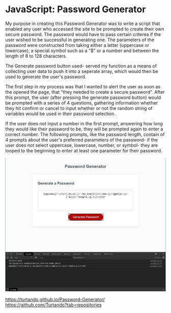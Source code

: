 # JavaScript: Password Generator

My purpose in creating this Password Generator was to write a script that enabled any user who accessed the site to be prompted to create their own secure password.
The password would have to pass certain criterea if the user wished to be successful in generating one. The parameters of the password were constructed from taking either a letter (uppercase or lowercase), a special symbol such as a "$" or a number and between the length of 8 to 128 characters.

The Generate password button used- served my function as a means of collecting user data to push it into a seperate array, which would then be used to generate the user's password.

The first step in my process was that I wanted to alert the user as soon as the opened the page, that "they needed to create a secure password". After this prompt, the user (after pressing the generate password button) would be prompted with a series of 4 questions, gathering information whether they hit confirm or cancel to input whether or not the random string of variables would be used in their password selection. 

If the user does not input a number in the first prompt, answering how long they would like their password to be, they will be prompted again to enter a correct number. The following prompts, like the password length,  contain of 4 prompts about the user's preferred parameters of the password- if the user does not select uppercase, lowercase, number, or symbol- they are looped to the beginning to enter at least one parameter for their password. 

![](password%20generator%20screencapture%203.jpg)

https://turtando.github.io/Password-Generator/
https://github.com/Turtando?tab=repositories
